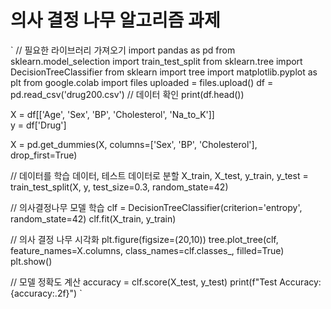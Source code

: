 # 의사 결정 나무 알고리즘 과제
`
// 필요한 라이브러리 가져오기
import pandas as pd
from sklearn.model_selection import train_test_split
from sklearn.tree import DecisionTreeClassifier
from sklearn import tree
import matplotlib.pyplot as plt
from google.colab import files
uploaded = files.upload()
df = pd.read_csv('drug200.csv')
// 데이터 확인
print(df.head())

X = df[['Age', 'Sex', 'BP', 'Cholesterol', 'Na_to_K']]  
y = df['Drug'] 

X = pd.get_dummies(X, columns=['Sex', 'BP', 'Cholesterol'], drop_first=True)

// 데이터를 학습 데이터, 테스트 데이터로 분할
X_train, X_test, y_train, y_test = train_test_split(X, y, test_size=0.3, random_state=42)

// 의사결정나무 모델 학습
clf = DecisionTreeClassifier(criterion='entropy', random_state=42)
clf.fit(X_train, y_train)

// 의사 결정 나무 시각화
plt.figure(figsize=(20,10))
tree.plot_tree(clf, feature_names=X.columns, class_names=clf.classes_, filled=True)
plt.show()

// 모델 정확도 계산
accuracy = clf.score(X_test, y_test)
print(f"Test Accuracy: {accuracy:.2f}")
`
